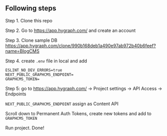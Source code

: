 ## Following steps

Step 1. Clone this repo

Step 2. Go to https://app.hygraph.com/ and create an account

Step 3. Clone sample DB https://app.hygraph.com/clone/990b168deb1a490e97ab972b40b6feef?name=BlogCMS

Step 4. create `.env` file in local and add

```
ESLINT_NO_DEV_ERRORS=true
NEXT_PUBLIC_GRAPHCMS_ENDPOINT=
GRAPHCMS_TOKEN=
```

Step 5: go to https://app.hygraph.com/ -> Project settings -> API Access -> Endpoints

`NEXT_PUBLIC_GRAPHCMS_ENDPOINT` assign as Content API

Scroll down to Permanent Auth Tokens, create new tokens and add to `GRAPHCMS_TOKEN`

Run project. Done!
